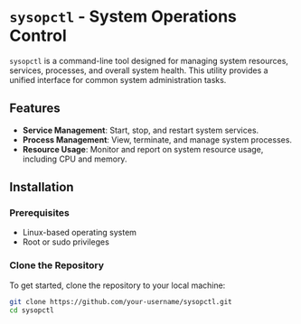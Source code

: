 # `sysopctl` - System Operations Control

`sysopctl` is a command-line tool designed for managing system resources, services, processes, and overall system health. This utility provides a unified interface for common system administration tasks.

## Features

- **Service Management**: Start, stop, and restart system services.
- **Process Management**: View, terminate, and manage system processes.
- **Resource Usage**: Monitor and report on system resource usage, including CPU and memory.

## Installation

### Prerequisites

- Linux-based operating system
- Root or sudo privileges

### Clone the Repository

To get started, clone the repository to your local machine:

```bash
git clone https://github.com/your-username/sysopctl.git
cd sysopctl
